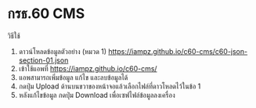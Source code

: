 # กรธ.60 CMS

วิธีใช้
1. ดาวน์โหลดข้อมูลตัวอย่าง (หมวด 1)
https://iampz.github.io/c60-cms/c60-json-section-01.json
2. เข้าใช้แอพที่ https://iampz.github.io/c60-cms/
3. แอพสามารถเพิ่มข้อมูล แก้ไข และลบข้อมูลได้
4. กดปุ่ม Upload ด้านบนขวาของหน้าจอแล้วเลือกไฟล์ที่ดาวโหลดไว้ในข้อ 1
5. หลังแก้ไขข้อมูล กดปุ่ม Download เพื่อเซฟไฟล์ข้อมูลลงเครื่อง
